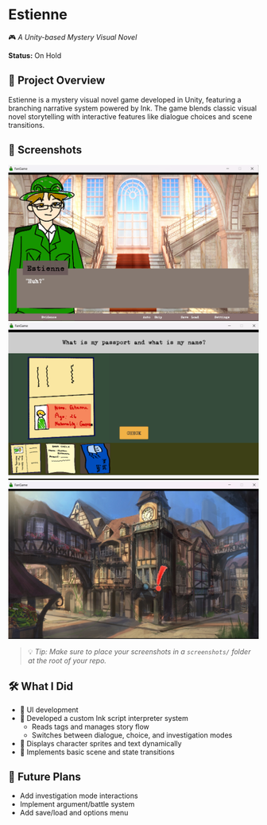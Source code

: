 # Estienne

🎮 *A Unity-based Mystery Visual Novel*

**Status:** On Hold

## 🧩 Project Overview

Estienne is a mystery visual novel game developed in Unity, featuring a branching narrative system powered by Ink. The game blends classic visual novel storytelling with interactive features like dialogue choices and scene transitions.

## 📸 Screenshots
![Dialogue Scene1](screenshot/dialogue_scene1.png)
![Clue Scene](screenshot/clue_scene1.png)
![Investigate Scene](screenshot/investigation_scene1.png)

> 💡 *Tip: Make sure to place your screenshots in a `screenshots/` folder at the root of your repo.*

## 🛠️ What I Did

- 🎨 UI development  
- 🧠 Developed a custom Ink script interpreter system  
  - Reads tags and manages story flow  
  - Switches between dialogue, choice, and investigation modes  
- 👤 Displays character sprites and text dynamically  
- 🔄 Implements basic scene and state transitions  

## 🚧 Future Plans

- Add investigation mode interactions  
- Implement argument/battle system  
- Add save/load and options menu
